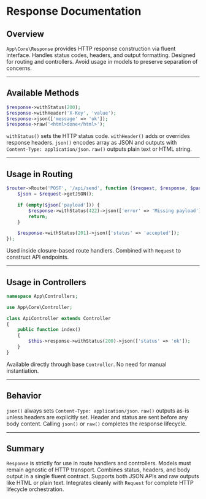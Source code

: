 # Response Documentation

## Overview

`App\Core\Response` provides HTTP response construction via fluent interface. Handles status codes, headers, and output formatting. Designed for routing and controllers. Avoid usage in models to preserve separation of concerns.

---

## Available Methods

```php
$response->withStatus(200);
$response->withHeader('X-Key', 'value');
$response->json(['message' => 'ok']);
$response->raw('<html>done</html>');
````

`withStatus()` sets the HTTP status code. `withHeader()` adds or overrides response headers. `json()` encodes array as JSON and outputs with `Content-Type: application/json`. `raw()` outputs plain text or HTML string.

---

## Usage in Routing

```php
$router->Route('POST', '/api/send', function ($request, $response, $params) {
    $json = $request->getJSON();

    if (empty($json['payload'])) {
        $response->withStatus(422)->json(['error' => 'Missing payload']);
        return;
    }

    $response->withStatus(201)->json(['status' => 'accepted']);
});
```

Used inside closure-based route handlers. Combined with `Request` to construct API endpoints.

---

## Usage in Controllers

```php
namespace App\Controllers;

use App\Core\Controller;

class ApiController extends Controller
{
    public function index()
    {
        $this->response->withStatus(200)->json(['status' => 'ok']);
    }
}
```

Available directly through base `Controller`. No need for manual instantiation.

---

## Behavior

`json()` always sets `Content-Type: application/json`.
`raw()` outputs as-is unless headers are explicitly set.
Header and status are sent before any body content.
Calling `json()` or `raw()` completes the response lifecycle.

---

## Summary

`Response` is strictly for use in route handlers and controllers.
Models must remain agnostic of HTTP transport.
Combines status, headers, and body output in a single fluent contract.
Supports both JSON APIs and raw outputs like HTML or plain text.
Integrates cleanly with `Request` for complete HTTP lifecycle orchestration.

